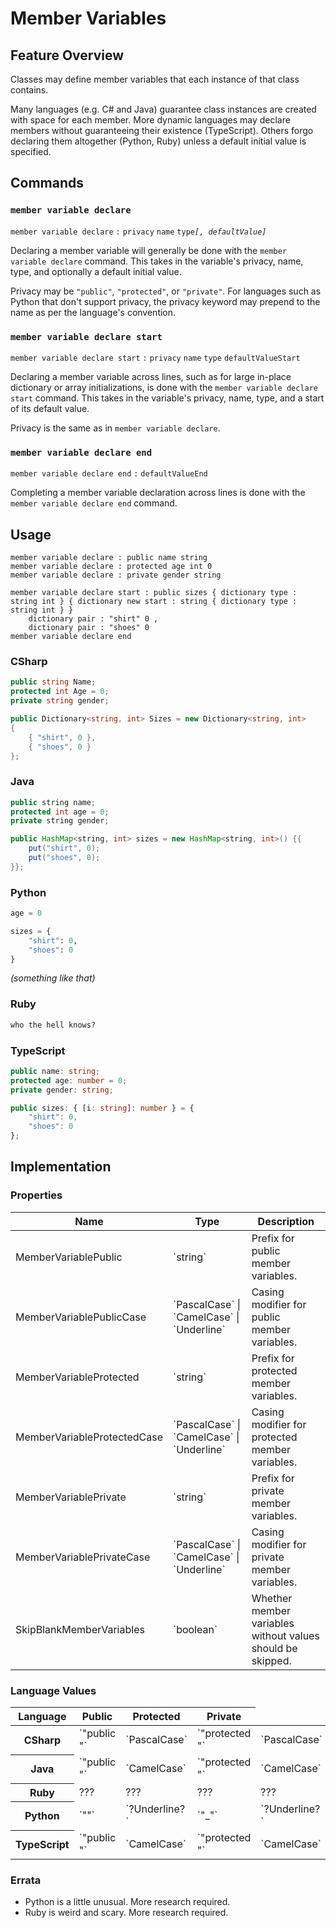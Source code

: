 # Member Variables

## Feature Overview

Classes may define member variables that each instance of that class contains.

Many languages (e.g. C# and Java) guarantee class instances are created with space for each member.
More dynamic languages may declare members without guaranteeing their existence (TypeScript).
Others forgo declaring them altogether (Python, Ruby) unless a default initial value is specified.



## Commands

### `member variable declare`

`member variable declare` `:` `privacy` `name` `type`*`[, defaultValue]`*

Declaring a member variable will generally be done with the `member variable declare` command.
This takes in the variable's privacy, name, type, and optionally a default initial value.

Privacy may be `"public"`, `"protected"`, or `"private"`.
For languages such as Python that don't support privacy, the privacy keyword may prepend to the name as per the language's convention.

### `member variable declare start`

`member variable declare start` `:` `privacy` `name` `type` `defaultValueStart`

Declaring a member variable across lines, such as for large in-place dictionary or array initializations, is done with the `member variable declare start` command.
This takes in the variable's privacy, name, type, and a start of its default value.

Privacy is the same as in `member variable declare`.

### `member variable declare end`

`member variable declare end` `:` `defaultValueEnd`

Completing a member variable declaration across lines is done with the `member variable declare end` command.


## Usage

```
member variable declare : public name string
member variable declare : protected age int 0 
member variable declare : private gender string

member variable declare start : public sizes { dictionary type : string int } { dictionary new start : string { dictionary type : string int } }
    dictionary pair : "shirt" 0 ,
    dictionary pair : "shoes" 0
member variable declare end 
```

### CSharp

```csharp
public string Name;
protected int Age = 0;
private string gender;

public Dictionary<string, int> Sizes = new Dictionary<string, int>
{
    { "shirt", 0 },
    { "shoes", 0 }
};
```

### Java

```java
public string name;
protected int age = 0;
private string gender;

public HashMap<string, int> sizes = new HashMap<string, int>() {{
    put("shirt", 0);
    put("shoes", 0);
}};
```

### Python

```python
age = 0

sizes = {
    "shirt": 0,
    "shoes": 0
}
```
*(something like that)*

### Ruby

```ruby
who the hell knows?
```

### TypeScript

```typescript
public name: string;
protected age: number = 0;
private gender: string;

public sizes: { [i: string]: number } = {
    "shirt": 0,
    "shoes": 0
};
```

## Implementation

### Properties

<table>
    <thead>
        <th>Name</th>
        <th>Type</th>
        <th>Description</th>
    </thead>
    <tbody>
        <tr>
            <td>MemberVariablePublic</td>
            <td>`string`</td>
            <td>Prefix for public member variables.</td>
        </tr>
        <tr>
            <td>MemberVariablePublicCase</td>
            <td>`PascalCase` | `CamelCase` | `Underline`</td>
            <td>Casing modifier for public member variables.</td>
        </tr>
        <tr>
            <td>MemberVariableProtected</td>
            <td>`string`</td>
            <td>Prefix for protected member variables.</td>
        </tr>
        <tr>
            <td>MemberVariableProtectedCase</td>
            <td>`PascalCase` | `CamelCase` | `Underline`</td>
            <td>Casing modifier for protected member variables.</td>
        </tr>
        <tr>
            <td>MemberVariablePrivate</td>
            <td>`string`</td>
            <td>Prefix for private member variables.</td>
        </tr>
        <tr>
            <td>MemberVariablePrivateCase</td>
            <td>`PascalCase` | `CamelCase` | `Underline`</td>
            <td>Casing modifier for private member variables.</td>
        </tr>
        <tr>
            <td>SkipBlankMemberVariables</td>
            <td>`boolean`</td>
            <td>Whether member variables without values should be skipped.</td>
        </tr>
    </tbody>
</table>

### Language Values

<table>
    <thead>
        <th>Language</th>
        <th>Public</th>
        <th>Protected</th>
        <th>Private</th>
    </thead>
    <tbody>
        <tr>
            <th>CSharp</th>
            <td>`"public "`</td>
            <td>`PascalCase`</td>
            <td>`"protected "`</td>
            <td>`PascalCase`</td>
            <td>`"private "`</td>
            <td>`CamelCase`</td>
        </tr>
        <tr>
            <th>Java</th>
            <td>`"public "`</td>
            <td>`CamelCase`</td>
            <td>`"protected "`</td>
            <td>`CamelCase`</td>
            <td>`"private "`</td>
            <td>`CamelCase`</td>
        </tr>
        <tr>
            <th>Ruby</th>
            <td>???</td>
            <td>???</td>
            <td>???</td>
            <td>???</td>
            <td>???</td>
            <td>???</td>
        </tr>
        <tr>
            <th>Python</th>
            <td>`""`</td>
            <td>`?Underline?`</td>
            <td>`"_"`</td>
            <td>`?Underline?`</td>
            <td>`"__"`</td>
            <td>`?Underline?`</td>
        </tr>
        <tr>
            <th>TypeScript</th>
            <td>`"public "`</td>
            <td>`CamelCase`</td>
            <td>`"protected "`</td>
            <td>`CamelCase`</td>
            <td>`"private "`</td>
            <td>`CamelCase`</td>
        </tr>
    </tbody>
</table>

### Errata

* Python is a little unusual. More research required.
* Ruby is weird and scary. More research required.